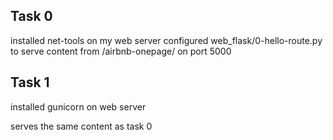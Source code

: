 ## Task 0
<p>installed net-tools on my web server
configured web_flask/0-hello-route.py to serve content from /airbnb-onepage/ on port 5000</p>

## Task 1
<p> installed gunicorn on web server </p>
<p> serves the same content as task 0 </p>
